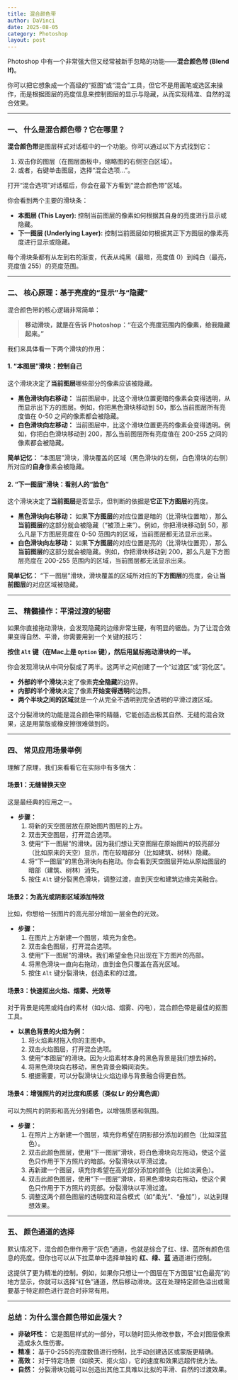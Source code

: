 ```yaml
---
title: 混合颜色带
author: DaVinci
date: 2025-08-05
category: Photoshop
layout: post
---
```



Photoshop 中有一个非常强大但又经常被新手忽略的功能——**混合颜色带 (Blend If)**。

你可以把它想象成一个高级的“抠图”或“混合”工具，但它不是用画笔或选区来操作，而是根据图层的亮度信息来控制图层的显示与隐藏，从而实现精准、自然的混合效果。

---

### 一、 什么是混合颜色带？它在哪里？

**混合颜色带**是图层样式对话框中的一个功能。你可以通过以下方式找到它：

1.  双击你的图层（在图层面板中，缩略图的右侧空白区域）。
2.  或者，右键单击图层，选择“混合选项...”。

打开“混合选项”对话框后，你会在最下方看到“混合颜色带”区域。


你会看到两个主要的滑块条：

* **本图层 (This Layer):** 控制当前图层的像素如何根据其自身的亮度进行显示或隐藏。
* **下一图层 (Underlying Layer):** 控制当前图层如何根据其正下方图层的像素亮度进行显示或隐藏。

每个滑块条都有从左到右的渐变，代表从纯黑（最暗，亮度值 0）到纯白（最亮，亮度值 255）的亮度范围。

---

### 二、 核心原理：基于亮度的“显示”与“隐藏”

混合颜色带的核心逻辑非常简单：

> **移动滑块，就是在告诉 Photoshop：“在这个亮度范围内的像素，给我隐藏起来。”**

我们来具体看一下两个滑块的作用：

#### 1. “本图层”滑块：控制自己

这个滑块决定了**当前图层**哪些部分的像素应该被隐藏。

* **黑色滑块向右移动：** 当前图层中，比这个滑块位置更暗的像素会变得透明，从而显示出下方的图层。例如，你把黑色滑块移动到 50，那么当前图层所有亮度值在 0-50 之间的像素都会被隐藏。
* **白色滑块向左移动：** 当前图层中，比这个滑块位置更亮的像素会变得透明。例如，你把白色滑块移动到 200，那么当前图层所有亮度值在 200-255 之间的像素都会被隐藏。

**简单记忆：** “本图层”滑块，滑块覆盖的区域（黑色滑块的左侧，白色滑块的右侧）所对应的**自身**像素会被隐藏。

#### 2. “下一图层”滑块：看别人的“脸色”

这个滑块决定了**当前图层**是否显示，但判断的依据是**它正下方图层**的亮度。

* **黑色滑块向右移动：** 如果**下方图层**的对应位置是暗的（比滑块位置暗），那么**当前图层**的这部分就会被隐藏（“被顶上来”）。例如，你把滑块移动到 50，那么凡是下方图层亮度在 0-50 范围内的区域，当前图层都无法显示出来。
* **白色滑块向左移动：** 如果**下方图层**的对应位置是亮的（比滑块位置亮），那么**当前图层**的这部分就会被隐藏。例如，你把滑块移动到 200，那么凡是下方图层亮度在 200-255 范围内的区域，当前图层都无法显示出来。

**简单记忆：** “下一图层”滑块，滑块覆盖的区域所对应的**下方图层**的亮度，会让**当前图层**的对应区域被隐藏。

---

### 三、 精髓操作：平滑过渡的秘密

如果你直接拖动滑块，会发现隐藏的边缘非常生硬，有明显的锯齿。为了让混合效果变得自然、平滑，你需要用到一个关键的技巧：

**按住 `Alt` 键（在Mac上是 `Option` 键），然后用鼠标拖动滑块的一半。**

你会发现滑块从中间分裂成了两半。这两半之间创建了一个“过渡区”或“羽化区”。

* **外部的半个滑块**决定了像素**完全隐藏**的边界。
* **内部的半个滑块**决定了像素**开始变得透明**的边界。
* **两个半块之间的区域**就是一个从完全不透明到完全透明的平滑过渡区域。

这个分裂滑块的功能是混合颜色带的精髓，它能创造出极其自然、无缝的混合效果，这是用蒙版或橡皮擦很难做到的。

---

### 四、 常见应用场景举例

理解了原理，我们来看看它在实际中有多强大：

#### 场景1：无缝替换天空

这是最经典的应用之一。

* **步骤：**
    1.  将新的天空图层放在原始图片图层的上方。
    2.  双击天空图层，打开混合选项。
    3.  使用“下一图层”的滑块。因为我们想让天空图层在原始图片的较亮部分（比如原来的天空）显示，而在较暗部分（比如建筑、树林）隐藏。
    4.  将“下一图层”的黑色滑块向右拖动。你会看到天空图层开始从原始图层的暗部（建筑、树林）消失。
    5.  按住 `Alt` 键分裂黑色滑块，调整过渡，直到天空和建筑边缘完美融合。

#### 场景2：为高光或阴影区域添加特效

比如，你想给一张图片的高光部分增加一层金色的光效。

* **步骤：**
    1.  在图片上方新建一个图层，填充为金色。
    2.  双击金色图层，打开混合选项。
    3.  使用“下一图层”的滑块。我们希望金色只出现在下方图片的亮部。
    4.  将黑色滑块一直向右拖动，直到金色只覆盖在高光区域。
    5.  按住 `Alt` 键分裂滑块，创造柔和的过渡。

#### 场景3：快速抠出火焰、烟雾、光效等

对于背景是纯黑或纯白的素材（如火焰、烟雾、闪电），混合颜色带是最佳的抠图工具。

* **以黑色背景的火焰为例：**
    1.  将火焰素材拖入你的主图中。
    2.  双击火焰图层，打开混合选项。
    3.  使用“本图层”的滑块。因为火焰素材本身的黑色背景是我们想去掉的。
    4.  将黑色滑块向右移动，黑色背景会瞬间消失。
    5.  根据需要，可以分裂滑块让火焰边缘与背景融合得更自然。

#### 场景4：增强照片的对比度和质感（类似 Lr 的分离色调）

可以为照片的阴影和高光分别着色，以增强质感和氛围。

* **步骤：**
    1.  在照片上方新建一个图层，填充你希望在阴影部分添加的颜色（比如深蓝色）。
    2.  双击此颜色图层，使用“下一图层”滑块，将白色滑块向左拖动，使这个蓝色只作用于下方照片的暗部。分裂滑块以平滑过渡。
    3.  再新建一个图层，填充你希望在高光部分添加的颜色（比如淡黄色）。
    4.  双击此颜色图层，使用“下一图层”滑块，将黑色滑块向右拖动，使这个黄色只作用于下方照片的亮部。分裂滑块以平滑过渡。
    5.  调整这两个颜色图层的透明度和混合模式（如“柔光”、“叠加”），以达到理想效果。

---

### 五、 颜色通道的选择

默认情况下，混合颜色带作用于“灰色”通道，也就是综合了红、绿、蓝所有颜色信息的亮度。但你也可以从下拉菜单中选择单独的 **红、绿、蓝** 通道进行控制。

这提供了更为精准的控制。例如，如果你只想让一个图层在下方图层“红色最亮”的地方显示，你就可以选择“红色”通道，然后移动滑块。这在处理特定颜色溢出或需要基于特定颜色进行混合时非常有用。

---

### **总结：为什么混合颜色带如此强大？**

* **非破坏性：** 它是图层样式的一部分，可以随时回头修改参数，不会对图层像素造成永久性伤害。
* **精准：** 基于0-255的亮度数值进行控制，比手动创建选区或蒙版更精确。
* **高效：** 对于特定场景（如换天、抠火焰），它的速度和效果远超传统方法。
* **自然：** 分裂滑块功能可以创造出其他工具难以比拟的平滑、自然的过渡效果。
